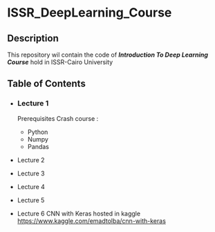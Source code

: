 # ISSR_DeepLearning_Course

## Description
This repository wil contain the code of _**Introduction To Deep Learning Course**_ hold in ISSR-Cairo University

## Table of Contents
  * ### Lecture 1 
      Prerequisites Crash course :
      * Python 
      * Numpy
      * Pandas
    
  
  * Lecture 2
  
  * Lecture 3
  
  * Lecture 4
  
  * Lecture 5
  
  * Lecture 6
      CNN with Keras hosted in kaggle
      https://www.kaggle.com/emadtolba/cnn-with-keras


